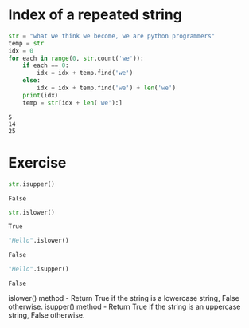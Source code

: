 # Index of a repeated string


```python
str = "what we think we become, we are python programmers"
temp = str
idx = 0
for each in range(0, str.count('we')):
    if each == 0:
        idx = idx + temp.find('we')
    else:
        idx = idx + temp.find('we') + len('we')
    print(idx)
    temp = str[idx + len('we'):]
```

    5
    14
    25
    

# Exercise 


```python
str.isupper()
```




    False




```python
str.islower()
```




    True




```python
"Hello".islower()
```




    False




```python
"Hello".isupper()
```




    False



islower() method - Return True if the string is a lowercase string, False otherwise.
isupper() method - Return True if the string is an uppercase string, False otherwise.


```python

```
